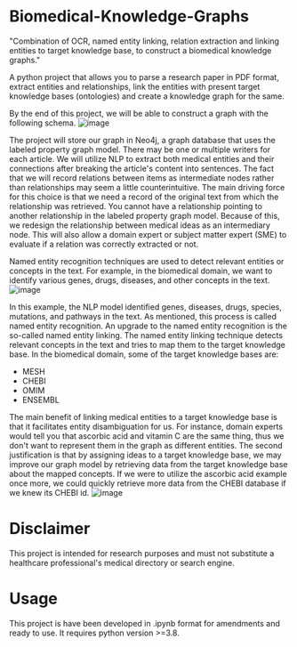 # Biomedical-Knowledge-Graphs
"Combination of OCR, named entity linking, relation extraction and linking entities to target knowledge base, to construct a biomedical knowledge graphs."

A python project that allows you to parse a research paper in PDF format, extract entities and relationships, link the entities with present target knowledge bases (ontologies) and create a knowledge graph for the same.

By the end of this project, we will be able to construct a graph with the following schema.
![image](https://user-images.githubusercontent.com/130223304/235447785-fe4a6910-6a83-4005-8746-d8768c5c8674.png)

The project will store our graph in Neo4j, a graph database that uses the labeled property graph model. There may be one or multiple writers for each article. We will utilize NLP to extract both medical entities and their connections after breaking the article's content into sentences. The fact that we will record relations between items as intermediate nodes rather than relationships may seem a little counterintuitive. The main driving force for this choice is that we need a record of the original text from which the relationship was retrieved. You cannot have a relationship pointing to another relationship in the labeled property graph model. Because of this, we redesign the relationship between medical ideas as an intermediary node. This will also allow a domain expert or subject matter expert (SME) to evaluate if a relation was correctly extracted or not.

Named entity recognition techniques are used to detect relevant entities or concepts in the text. For example, in the biomedical domain, we want to identify various genes, drugs, diseases, and other concepts in the text.
![image](https://user-images.githubusercontent.com/130223304/235448848-8cd37f74-d0a6-4e2d-9a90-909bfea69dc2.png)

In this example, the NLP model identified genes, diseases, drugs, species, mutations, and pathways in the text. As mentioned, this process is called named entity recognition. An upgrade to the named entity recognition is the so-called named entity linking. The named entity linking technique detects relevant concepts in the text and tries to map them to the target knowledge base. In the biomedical domain, some of the target knowledge bases are:

- MESH
- CHEBI
- OMIM
- ENSEMBL

The main benefit of linking medical entities to a target knowledge base is that it facilitates entity disambiguation for us. For instance, domain experts would tell you that ascorbic acid and vitamin C are the same thing, thus we don't want to represent them in the graph as different entities. The second justification is that by assigning ideas to a target knowledge base, we may improve our graph model by retrieving data from the target knowledge base about the mapped concepts. If we were to utilize the ascorbic acid example once more, we could quickly retrieve more data from the CHEBI database if we knew its CHEBI id.
![image](https://user-images.githubusercontent.com/130223304/235449032-a48d4ccd-b24e-43a8-bf9e-7acd16a63a75.png)

# Disclaimer
This project is intended for research purposes and must not substitute a healthcare professional's medical directory or search engine.
# Usage
This project is have been developed in .ipynb format for amendments and ready to use. It requires python version >=3.8.

